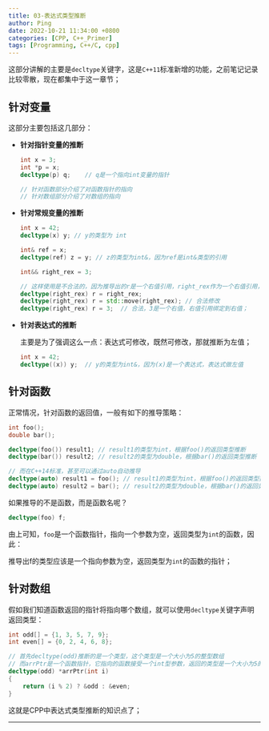 ```yaml
---
title: 03-表达式类型推断
author: Ping
date: 2022-10-21 11:34:00 +0800
categories: [CPP, C++_Primer]
tags: [Programming, C++/C, cpp]
---
```


这部分讲解的主要是`decltype`关键字，这是`C++11`标准新增的功能，之前笔记记录比较零散，现在都集中于这一章节；

## 针对变量

这部分主要包括这几部分：

- **针对指针变量的推断**

  ```c++
  int x = 3;
  int *p = x;
  decltype(p) q;	// q是一个指向int变量的指针
  
  // 针对函数部分介绍了对函数指针的指向
  // 针对数组部分介绍了对数组的指向
  ```

- **针对常规变量的推断**

  ```c++
  int x = 42;
  decltype(x) y; // y的类型为 int
  
  int& ref = x;
  decltype(ref) z = y; // z的类型为int&，因为ref是int&类型的引用
  
  int&& right_rex = 3;

  // 这样使用是不合法的，因为推导出的r是一个右值引用，right_rex作为一个右值引用，是左值
  decltype(right_rex) r = right_rex;
  decltype(right_rex) r = std::move(right_rex); // 合法修改
  decltype(right_rex) r = 3;  // 合法，3是一个右值，右值引用绑定到右值；
  ```

- **针对表达式的推断**

  主要是为了强调这么一点：表达式可修改，既然可修改，那就推断为左值；
  ```c++
  int x = 42;
  decltype((x)) y;  // y的类型为int&，因为(x)是一个表达式，表达式做左值
  ```

## 针对函数

正常情况，针对函数的返回值，一般有如下的推导策略：

```c++
int foo();
double bar();

decltype(foo()) result1; // result1的类型为int，根据foo()的返回类型推断
decltype(bar()) result2; // result2的类型为double，根据bar()的返回类型推断

// 而在C++14标准，甚至可以通过auto自动推导
decltype(auto) result1 = foo(); // result1的类型为int，根据foo()的返回类型推断
decltype(auto) result2 = bar(); // result2的类型为double，根据bar()的返回类型推断
```

如果推导的不是函数，而是函数名呢？

```c++
decltype(foo) f;
```

由上可知，`foo`是一个函数指针，指向一个参数为空，返回类型为`int`的函数，因此：

推导出f的类型应该是一个指向参数为空，返回类型为`int`的函数的指针；

## 针对数组

假如我们知道函数返回的指针将指向哪个数组，就可以使用`decltype`关键字声明返回类型：

```c++
int odd[] = {1, 3, 5, 7, 9};
int even[] = {0, 2, 4, 6, 8};

// 首先decltype(odd)推断的是一个类型，这个类型是一个大小为5的整型数组
// 而arrPtr是一个函数指针，它指向的函数接受一个int型参数，返回的类型是一个大小为5的整型数组
decltype(odd) *arrPtr(int i)
{
    return (i % 2) ? &odd : &even;
}
```

这就是CPP中表达式类型推断的知识点了；

---

